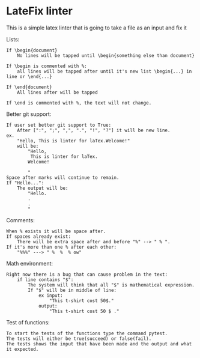 # LateFix linter

This is a simple latex linter that is going to take a file as an input and fix it


Lists:

    If \begin{document}
        No lines will be tapped until \begin{something else than document}

    If \begin is commented with %:
        all lines will be tapped after until it's new list \begin{...} in line or \end{...}
    
    If \end{document}
        All lines after will be tapped

    If \end is commented with %, the text will not change. 




Better git support:

    If user set better git support to True:
        After [":", ";", ",", ".", "!", "?"] it will be new line.
    ex. 
        "Hello, This is linter for laTex.Welcome!"
        will be:
            "Hello,
             This is linter for laTex.
            Welcome!

            "
    Space after marks will continue to remain.
    If "Hello...":
        The output will be:
            "Hello.
            .
            .
            "



Comments:

    When % exists it will be space after. 
    If spaces already exist:
        There will be extra space after and before "%" --> " % ".
    If it's more than one % after each other:
        "%%%" ---> " %  %  % ow"


 
 Math environment:

    Right now there is a bug that can cause problem in the text:
        if line contains "$":
            The system will think that all "$" is mathematical expression.
            If "$" will be in middle of line:
                ex input:
                    "This t-shirt cost 50$."
                output:
                    "This t-shirt cost 50 $ ."




Test of functions:

    To start the tests of the functions type the command pytest.
    The tests will either be true(succeed) or false(fail).
    The tests shows the input that have been made and the output and what it expected. 
